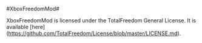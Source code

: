 #XboxFreedomMod#

XboxFreedomMod is licensed under the TotalFreedom General License. It is available [here]
(https://github.com/TotalFreedom/License/blob/master/LICENSE.md).
